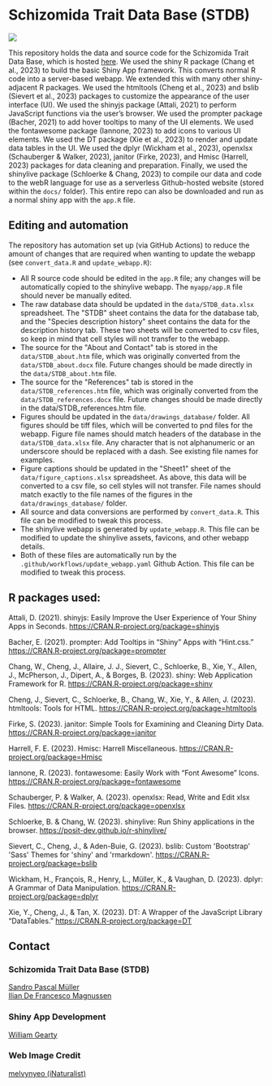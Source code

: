 
# Schizomida Trait Data Base (STDB)

<!-- badges: start -->
[![](https://img.shields.io/badge/Shinylive-Run%20this%20app%20in%20your%20browser-%233077b4?logo=rstudioide&logoColor=%233077b4&labelColor=%23f7f7f7)](https://williamgearty.com/Schizomida/)
<!-- put a badge for the manuscript eventually -->
<!-- badges: end -->

This repository holds the data and source code for the Schizomida Trait Data Base, which is hosted [here](https://williamgearty.com/Schizomida/). We used the shiny R package (Chang et al., 2023) to build the basic Shiny App framework. This converts normal R code into a server-based webapp. We extended this with many other shiny-adjacent R packages. We used the htmltools (Cheng et al., 2023) and bslib (Sievert et al., 2023) packages to customize the appearance of the user interface (UI). We used the shinyjs package (Attali, 2021) to perform JavaScript functions via the user’s browser. We used the prompter package (Bacher, 2021) to add hover tooltips to many of the UI elements. We used the fontawesome package (Iannone, 2023) to add icons to various UI elements. We used the DT package (Xie et al., 2023) to render and update data tables in the UI. We used the dplyr (Wickham et al., 2023), openxlsx (Schauberger & Walker, 2023), janitor (Firke, 2023), and Hmisc (Harrell, 2023) packages for data cleaning and preparation. Finally, we used the shinylive package (Schloerke & Chang, 2023) to compile our data and code to the webR language for use as a serverless Github-hosted website (stored within the `docs/` folder). This entire repo can also be downloaded and run as a normal shiny app with the `app.R` file.

## Editing and automation
The repository has automation set up (via GitHub Actions) to reduce the amount of changes that are required when wanting to update the webapp (see `convert_data.R` and `update_webapp.R`):

- All R source code should be edited in the `app.R` file; any changes will be automatically copied to the shinylive webapp. The `myapp/app.R` file should never be manually edited.
- The raw database data should be updated in the `data/STDB_data.xlsx` spreadsheet. The "STDB" sheet contains the data for the database tab, and the "Species description history" sheet contains the data for the description history tab. These two sheets will be converted to csv files, so keep in mind that cell styles will not transfer to the webapp.
- The source for the "About and Contact" tab is stored in the `data/STDB_about.htm` file, which was originally converted from the `data/STDB_about.docx` file. Future changes should be made directly in the `data/STDB_about.htm` file.
- The source for the "References" tab is stored in the `data/STDB_references.htm` file, which was originally converted from the `data/STDB_references.docx` file. Future changes should be made directly in the data/STDB_references.htm file.
- Figures should be updated in the `data/drawings_database/` folder. All figures should be tiff files, which will be converted to pnd files for the webapp. Figure file names should match headers of the database in the `data/STDB_data.xlsx` file. Any character that is not alphanumeric or an underscore should be replaced with a dash. See existing file names for examples.
- Figure captions should be updated in the "Sheet1" sheet of the `data/figure_captions.xlsx` spreadsheet. As above, this data will be converted to a csv file, so cell styles will not transfer. File names should match exactly to the file names of the figures in the `data/drawings_database/` folder.
- All source and data conversions are performed by `convert_data.R`. This file can be modified to tweak this process.
- The shinylive webapp is generated by `update_webapp.R`. This file can be modified to update the shinylive assets, favicons, and other webapp details.
- Both of these files are automatically run by the `.github/workflows/update_webapp.yaml` Github Action. This file can be modified to tweak this process.
 
## R packages used:
Attali, D. (2021). shinyjs: Easily Improve the User Experience of Your Shiny Apps in Seconds. https://CRAN.R-project.org/package=shinyjs

Bacher, E. (2021). prompter: Add Tooltips in “Shiny” Apps with “Hint.css.” https://CRAN.R-project.org/package=prompter

Chang, W., Cheng, J., Allaire, J. J., Sievert, C., Schloerke, B., Xie, Y., Allen, J., McPherson, J., Dipert, A., & Borges, B. (2023). shiny: Web Application Framework for R. https://CRAN.R-project.org/package=shiny

Cheng, J., Sievert, C., Schloerke, B., Chang, W., Xie, Y., & Allen, J. (2023). htmltools: Tools for HTML. https://CRAN.R-project.org/package=htmltools

Firke, S. (2023). janitor: Simple Tools for Examining and Cleaning Dirty Data. https://CRAN.R-project.org/package=janitor

Harrell, F. E. (2023). Hmisc: Harrell Miscellaneous. https://CRAN.R-project.org/package=Hmisc

Iannone, R. (2023). fontawesome: Easily Work with “Font Awesome” Icons. https://CRAN.R-project.org/package=fontawesome

Schauberger, P. & Walker, A. (2023). openxlsx: Read, Write and Edit xlsx Files. https://CRAN.R-project.org/package=openxlsx

Schloerke, B. & Chang, W. (2023). shinylive: Run Shiny applications in the browser. https://posit-dev.github.io/r-shinylive/

Sievert, C., Cheng, J., & Aden-Buie, G. (2023). bslib: Custom 'Bootstrap' 'Sass' Themes for 'shiny' and 'rmarkdown'. https://CRAN.R-project.org/package=bslib

Wickham, H., François, R., Henry, L., Müller, K., & Vaughan, D. (2023). dplyr: A Grammar of Data Manipulation. https://CRAN.R-project.org/package=dplyr

Xie, Y., Cheng, J., & Tan, X. (2023). DT: A Wrapper of the JavaScript Library “DataTables.” https://CRAN.R-project.org/package=DT

## Contact

### Schizomida Trait Data Base (STDB)
[Sandro Pascal Müller](S.Muller1@universityofgalway.ie)\
[Ilian De Francesco Magnussen](ilian.de.francesco.magnussen@gmail.com)

### Shiny App Development
[William Gearty](https://github.com/willgearty)

### Web Image Credit
[melvynyeo (iNaturalist)](https://www.inaturalist.org/people/melvynyeo)

